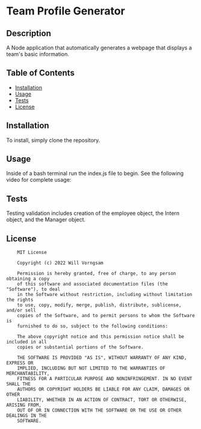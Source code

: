 
# Team Profile Generator

## Description

A Node application that automatically generates a webpage that displays a team's basic information.

## Table of Contents

- [Installation](#installation)
- [Usage](#usage)
- [Tests](#tests)
- [License](#license)


## Installation

To install, simply clone the repository.

## Usage

Inside of a bash terminal run the index.js file to begin. See the following video for complete usage:

## Tests

Testing validation includes creation of the employee object, the Intern object, and the Manager object.



## License

        MIT License

        Copyright (c) 2022 Will Vorngsam
        
        Permission is hereby granted, free of charge, to any person obtaining a copy
        of this software and associated documentation files (the "Software"), to deal
        in the Software without restriction, including without limitation the rights
        to use, copy, modify, merge, publish, distribute, sublicense, and/or sell
        copies of the Software, and to permit persons to whom the Software is
        furnished to do so, subject to the following conditions:
        
        The above copyright notice and this permission notice shall be included in all
        copies or substantial portions of the Software.
        
        THE SOFTWARE IS PROVIDED "AS IS", WITHOUT WARRANTY OF ANY KIND, EXPRESS OR
        IMPLIED, INCLUDING BUT NOT LIMITED TO THE WARRANTIES OF MERCHANTABILITY,
        FITNESS FOR A PARTICULAR PURPOSE AND NONINFRINGEMENT. IN NO EVENT SHALL THE
        AUTHORS OR COPYRIGHT HOLDERS BE LIABLE FOR ANY CLAIM, DAMAGES OR OTHER
        LIABILITY, WHETHER IN AN ACTION OF CONTRACT, TORT OR OTHERWISE, ARISING FROM,
        OUT OF OR IN CONNECTION WITH THE SOFTWARE OR THE USE OR OTHER DEALINGS IN THE
        SOFTWARE.
